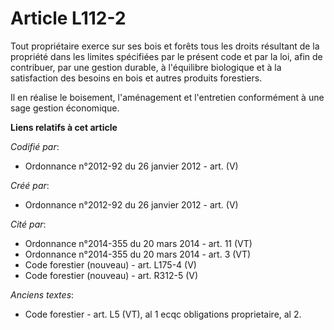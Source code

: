# Article L112-2

Tout propriétaire exerce sur ses bois et forêts tous les droits résultant de la propriété dans les limites spécifiées par le
présent code et par la loi, afin de contribuer, par une gestion durable, à l'équilibre biologique et à la satisfaction des
besoins en bois et autres produits forestiers.

Il en réalise le boisement, l'aménagement et l'entretien conformément à une sage gestion économique.

**Liens relatifs à cet article**

_Codifié par_:

  - Ordonnance n°2012-92 du 26 janvier 2012 - art. (V)

_Créé par_:

  - Ordonnance n°2012-92 du 26 janvier 2012 - art. (V)

_Cité par_:

  - Ordonnance n°2014-355 du 20 mars 2014 - art. 11 (VT)
  - Ordonnance n°2014-355 du 20 mars 2014 - art. 3 (VT)
  - Code forestier (nouveau) - art. L175-4 (V)
  - Code forestier (nouveau) - art. R312-5 (V)

_Anciens textes_:

  - Code forestier - art. L5 (VT), al 1 ecqc obligations proprietaire, al 2.
